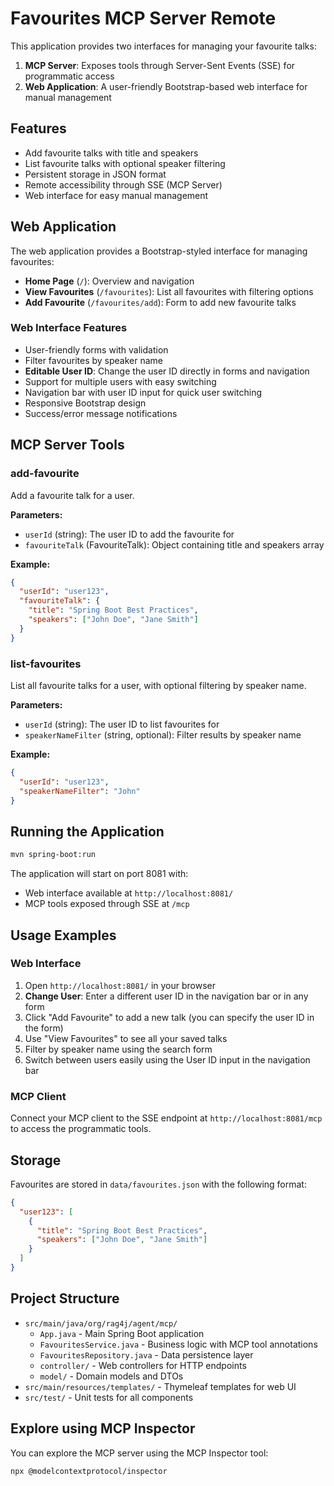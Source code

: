 # Favourites MCP Server Remote

This application provides two interfaces for managing your favourite talks:
1. **MCP Server**: Exposes tools through Server-Sent Events (SSE) for programmatic access
2. **Web Application**: A user-friendly Bootstrap-based web interface for manual management

## Features

- Add favourite talks with title and speakers
- List favourite talks with optional speaker filtering
- Persistent storage in JSON format
- Remote accessibility through SSE (MCP Server)
- Web interface for easy manual management

## Web Application

The web application provides a Bootstrap-styled interface for managing favourites:

- **Home Page** (`/`): Overview and navigation
- **View Favourites** (`/favourites`): List all favourites with filtering options
- **Add Favourite** (`/favourites/add`): Form to add new favourite talks

### Web Interface Features
- User-friendly forms with validation
- Filter favourites by speaker name
- **Editable User ID**: Change the user ID directly in forms and navigation
- Support for multiple users with easy switching
- Navigation bar with user ID input for quick user switching
- Responsive Bootstrap design
- Success/error message notifications

## MCP Server Tools

### add-favourite
Add a favourite talk for a user.

**Parameters:**
- `userId` (string): The user ID to add the favourite for
- `favouriteTalk` (FavouriteTalk): Object containing title and speakers array

**Example:**
```json
{
  "userId": "user123",
  "favouriteTalk": {
    "title": "Spring Boot Best Practices",
    "speakers": ["John Doe", "Jane Smith"]
  }
}
```

### list-favourites
List all favourite talks for a user, with optional filtering by speaker name.

**Parameters:**
- `userId` (string): The user ID to list favourites for
- `speakerNameFilter` (string, optional): Filter results by speaker name

**Example:**
```json
{
  "userId": "user123",
  "speakerNameFilter": "John"
}
```

## Running the Application

```bash
mvn spring-boot:run
```

The application will start on port 8081 with:
- Web interface available at `http://localhost:8081/`
- MCP tools exposed through SSE at `/mcp`

## Usage Examples

### Web Interface
1. Open `http://localhost:8081/` in your browser
2. **Change User**: Enter a different user ID in the navigation bar or in any form
3. Click "Add Favourite" to add a new talk (you can specify the user ID in the form)
4. Use "View Favourites" to see all your saved talks
5. Filter by speaker name using the search form
6. Switch between users easily using the User ID input in the navigation bar

### MCP Client
Connect your MCP client to the SSE endpoint at `http://localhost:8081/mcp` to access the programmatic tools.

## Storage

Favourites are stored in `data/favourites.json` with the following format:

```json
{
  "user123": [
    {
      "title": "Spring Boot Best Practices",
      "speakers": ["John Doe", "Jane Smith"]
    }
  ]
}
```

## Project Structure

- `src/main/java/org/rag4j/agent/mcp/`
  - `App.java` - Main Spring Boot application
  - `FavouritesService.java` - Business logic with MCP tool annotations
  - `FavouritesRepository.java` - Data persistence layer
  - `controller/` - Web controllers for HTTP endpoints
  - `model/` - Domain models and DTOs
- `src/main/resources/templates/` - Thymeleaf templates for web UI
- `src/test/` - Unit tests for all components

## Explore using MCP Inspector
You can explore the MCP server using the MCP Inspector tool:

```bash
npx @modelcontextprotocol/inspector
```